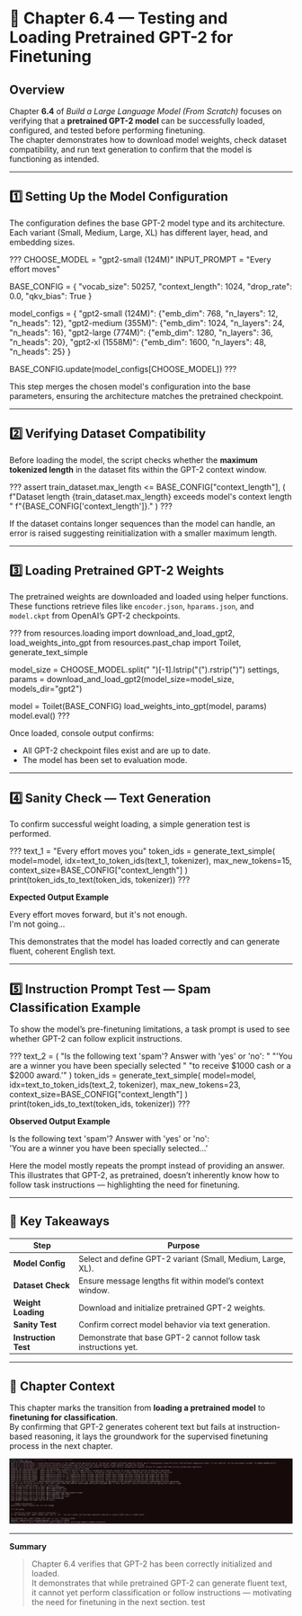 # 🚀 Chapter 6.4 — Testing and Loading Pretrained GPT-2 for Finetuning

## Overview
Chapter **6.4** of *Build a Large Language Model (From Scratch)* focuses on verifying that a **pretrained GPT-2 model** can be successfully loaded, configured, and tested before performing finetuning.  
The chapter demonstrates how to download model weights, check dataset compatibility, and run text generation to confirm that the model is functioning as intended.

---

## 1️⃣ Setting Up the Model Configuration
The configuration defines the base GPT-2 model type and its architecture. Each variant (Small, Medium, Large, XL) has different layer, head, and embedding sizes.

???
CHOOSE_MODEL = "gpt2-small (124M)"
INPUT_PROMPT = "Every effort moves"

BASE_CONFIG = {
    "vocab_size": 50257,
    "context_length": 1024,
    "drop_rate": 0.0,
    "qkv_bias": True
}

model_configs = {
    "gpt2-small (124M)": {"emb_dim": 768,  "n_layers": 12, "n_heads": 12},
    "gpt2-medium (355M)": {"emb_dim": 1024, "n_layers": 24, "n_heads": 16},
    "gpt2-large (774M)": {"emb_dim": 1280, "n_layers": 36, "n_heads": 20},
    "gpt2-xl (1558M)": {"emb_dim": 1600, "n_layers": 48, "n_heads": 25}
}

BASE_CONFIG.update(model_configs[CHOOSE_MODEL])
???

This step merges the chosen model's configuration into the base parameters, ensuring the architecture matches the pretrained checkpoint.

---

## 2️⃣ Verifying Dataset Compatibility
Before loading the model, the script checks whether the **maximum tokenized length** in the dataset fits within the GPT-2 context window.

???
assert train_dataset.max_length <= BASE_CONFIG["context_length"], (
    f"Dataset length {train_dataset.max_length} exceeds model's context length "
    f"{BASE_CONFIG['context_length']}."
)
???

If the dataset contains longer sequences than the model can handle, an error is raised suggesting reinitialization with a smaller maximum length.

---

## 3️⃣ Loading Pretrained GPT-2 Weights
The pretrained weights are downloaded and loaded using helper functions.  
These functions retrieve files like `encoder.json`, `hparams.json`, and `model.ckpt` from OpenAI’s GPT-2 checkpoints.

???
from resources.loading import download_and_load_gpt2, load_weights_into_gpt
from resources.past_chap import Toilet, generate_text_simple

model_size = CHOOSE_MODEL.split(" ")[-1].lstrip("(").rstrip(")")
settings, params = download_and_load_gpt2(model_size=model_size, models_dir="gpt2")

model = Toilet(BASE_CONFIG)
load_weights_into_gpt(model, params)
model.eval()
???

Once loaded, console output confirms:
- All GPT-2 checkpoint files exist and are up to date.
- The model has been set to evaluation mode.

---

## 4️⃣ Sanity Check — Text Generation
To confirm successful weight loading, a simple generation test is performed.

???
text_1 = "Every effort moves you"
token_ids = generate_text_simple(
    model=model,
    idx=text_to_token_ids(text_1, tokenizer),
    max_new_tokens=15,
    context_size=BASE_CONFIG["context_length"]
)
print(token_ids_to_text(token_ids, tokenizer))
???

**Expected Output Example**

Every effort moves forward, but it's not enough.  
I'm not going...

This demonstrates that the model has loaded correctly and can generate fluent, coherent English text.

---

## 5️⃣ Instruction Prompt Test — Spam Classification Example
To show the model’s pre-finetuning limitations, a task prompt is used to see whether GPT-2 can follow explicit instructions.

???
text_2 = (
    "Is the following text 'spam'? Answer with 'yes' or 'no': "
    "'You are a winner you have been specially selected "
    "to receive $1000 cash or a $2000 award.'"
)
token_ids = generate_text_simple(
    model=model,
    idx=text_to_token_ids(text_2, tokenizer),
    max_new_tokens=23,
    context_size=BASE_CONFIG["context_length"]
)
print(token_ids_to_text(token_ids, tokenizer))
???

**Observed Output Example**

Is the following text 'spam'? Answer with 'yes' or 'no':  
'You are a winner you have been specially selected...'

Here the model mostly repeats the prompt instead of providing an answer.  
This illustrates that GPT-2, as pretrained, doesn’t inherently know how to follow task instructions — highlighting the need for finetuning.

---

## 🧠 Key Takeaways

| Step | Purpose |
|------|----------|
| **Model Config** | Select and define GPT-2 variant (Small, Medium, Large, XL). |
| **Dataset Check** | Ensure message lengths fit within model’s context window. |
| **Weight Loading** | Download and initialize pretrained GPT-2 weights. |
| **Sanity Test** | Confirm correct model behavior via text generation. |
| **Instruction Test** | Demonstrate that base GPT-2 cannot follow task instructions yet. |

---

## 🧩 Chapter Context
This chapter marks the transition from **loading a pretrained model** to **finetuning for classification**.  
By confirming that GPT-2 generates coherent text but fails at instruction-based reasoning, it lays the groundwork for the supervised finetuning process in the next chapter.

![Figure 6.8 — Verifying GPT-2 Initialization and Generation](images/swappy-20251015-112651.png)

---

**Summary**  
> Chapter 6.4 verifies that GPT-2 has been correctly initialized and loaded.  
> It demonstrates that while pretrained GPT-2 can generate fluent text, it cannot yet perform classification or follow instructions — motivating the need for finetuning in the next section.
 test
 